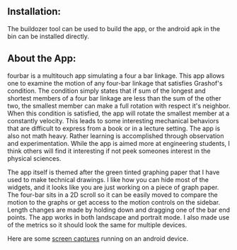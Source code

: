 ## Installation:
The buildozer tool can be used to build the app, or the android apk in the bin can be installed directly.


## About the App:
fourbar is a multitouch app simulating a four a bar linkage. This app allows one to examine the motion of any four-bar
linkage that satisfies Grashof's condition.  The condition simply states that if sum of the longest and shortest members
of a four bar linkage are less than the sum of the other two, the smallest member can make a full rotation with respect
it's neighbor. When this condition is satisfied, the app will  rotate the smallest member at a constantly velocity.  This
leads to some interesting mechanical behaviors that are difficult to express from a book or in a lecture setting.  The
app is also not math heavy.  Rather learning is accomplished through observation and experimentation.  While the app is
aimed more at engineering students, I think others will find it interesting if not peek someones interest in the physical
sciences.

The app itself is themed after the green tinted graphing paper that I have used to make technical drawings.  I like how
you can hide most of the widgets, and it looks like you are just working on a piece of graph paper.  The four-bar sits in
a 2D scroll so it can be easily moved to compare the motion to the graphs or get access to the motion controls on the
sidebar.  Length changes are made by holding down and dragging one of the bar end points.  The app works in both landscape
and portrait mode.  I also made use of the metrics so it should look the same for multiple devices.

Here are some [screen captures](https://imgur.com/a/0uJLI "Title") running on an android device.


